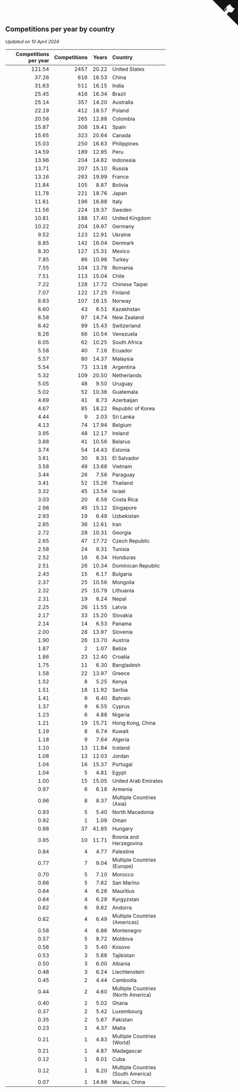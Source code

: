 ## Competitions per year by country

*Updated on 10 April 2024*

| Competitions per year | Competitions | Years | Country |
| ---: | ---: | ---: | :--- |
| 121.54 | 2457 | 20.22 | United States |
| 37.26 | 616 | 16.53 | China |
| 31.63 | 511 | 16.15 | India |
| 25.45 | 416 | 16.34 | Brazil |
| 25.14 | 357 | 14.20 | Australia |
| 22.19 | 412 | 18.57 | Poland |
| 20.58 | 265 | 12.88 | Colombia |
| 15.87 | 308 | 19.41 | Spain |
| 15.65 | 323 | 20.64 | Canada |
| 15.03 | 250 | 16.63 | Philippines |
| 14.59 | 189 | 12.95 | Peru |
| 13.96 | 204 | 14.62 | Indonesia |
| 13.71 | 207 | 15.10 | Russia |
| 13.16 | 263 | 19.99 | France |
| 11.84 | 105 | 8.87 | Bolivia |
| 11.78 | 221 | 18.76 | Japan |
| 11.61 | 196 | 16.88 | Italy |
| 11.56 | 224 | 19.37 | Sweden |
| 10.81 | 188 | 17.40 | United Kingdom |
| 10.22 | 204 | 19.97 | Germany |
| 9.52 | 123 | 12.91 | Ukraine |
| 8.85 | 142 | 16.04 | Denmark |
| 8.30 | 127 | 15.31 | Mexico |
| 7.85 | 86 | 10.96 | Turkey |
| 7.55 | 104 | 13.78 | Romania |
| 7.51 | 113 | 15.04 | Chile |
| 7.22 | 128 | 17.72 | Chinese Taipei |
| 7.07 | 122 | 17.25 | Finland |
| 6.63 | 107 | 16.15 | Norway |
| 6.60 | 43 | 6.51 | Kazakhstan |
| 6.58 | 97 | 14.74 | New Zealand |
| 6.42 | 99 | 15.43 | Switzerland |
| 6.26 | 66 | 10.54 | Venezuela |
| 6.05 | 62 | 10.25 | South Africa |
| 5.58 | 40 | 7.16 | Ecuador |
| 5.57 | 80 | 14.37 | Malaysia |
| 5.54 | 73 | 13.18 | Argentina |
| 5.32 | 109 | 20.50 | Netherlands |
| 5.05 | 48 | 9.50 | Uruguay |
| 5.02 | 52 | 10.36 | Guatemala |
| 4.69 | 41 | 8.73 | Azerbaijan |
| 4.67 | 85 | 18.22 | Republic of Korea |
| 4.44 | 9 | 2.03 | Sri Lanka |
| 4.13 | 74 | 17.94 | Belgium |
| 3.95 | 48 | 12.17 | Ireland |
| 3.88 | 41 | 10.56 | Belarus |
| 3.74 | 54 | 14.43 | Estonia |
| 3.61 | 30 | 8.31 | El Salvador |
| 3.58 | 49 | 13.68 | Vietnam |
| 3.44 | 26 | 7.56 | Paraguay |
| 3.41 | 52 | 15.26 | Thailand |
| 3.32 | 45 | 13.54 | Israel |
| 3.03 | 20 | 6.59 | Costa Rica |
| 2.98 | 45 | 15.12 | Singapore |
| 2.93 | 19 | 6.49 | Uzbekistan |
| 2.85 | 36 | 12.61 | Iran |
| 2.72 | 28 | 10.31 | Georgia |
| 2.65 | 47 | 17.72 | Czech Republic |
| 2.58 | 24 | 9.31 | Tunisia |
| 2.52 | 16 | 6.34 | Honduras |
| 2.51 | 26 | 10.34 | Dominican Republic |
| 2.43 | 15 | 6.17 | Bulgaria |
| 2.37 | 25 | 10.56 | Mongolia |
| 2.32 | 25 | 10.79 | Lithuania |
| 2.31 | 19 | 8.24 | Nepal |
| 2.25 | 26 | 11.55 | Latvia |
| 2.17 | 33 | 15.20 | Slovakia |
| 2.14 | 14 | 6.53 | Panama |
| 2.00 | 28 | 13.97 | Slovenia |
| 1.90 | 26 | 13.70 | Austria |
| 1.87 | 2 | 1.07 | Belize |
| 1.86 | 23 | 12.40 | Croatia |
| 1.75 | 11 | 6.30 | Bangladesh |
| 1.58 | 22 | 13.97 | Greece |
| 1.52 | 8 | 5.25 | Kenya |
| 1.51 | 18 | 11.92 | Serbia |
| 1.41 | 9 | 6.40 | Bahrain |
| 1.37 | 9 | 6.55 | Cyprus |
| 1.23 | 6 | 4.88 | Nigeria |
| 1.21 | 19 | 15.71 | Hong Kong, China |
| 1.19 | 8 | 6.74 | Kuwait |
| 1.18 | 9 | 7.64 | Algeria |
| 1.10 | 13 | 11.84 | Iceland |
| 1.08 | 13 | 12.03 | Jordan |
| 1.04 | 16 | 15.37 | Portugal |
| 1.04 | 5 | 4.81 | Egypt |
| 1.00 | 15 | 15.05 | United Arab Emirates |
| 0.97 | 6 | 6.18 | Armenia |
| 0.96 | 8 | 8.37 | Multiple Countries (Asia) |
| 0.93 | 5 | 5.40 | North Macedonia |
| 0.92 | 1 | 1.09 | Oman |
| 0.88 | 37 | 41.85 | Hungary |
| 0.85 | 10 | 11.71 | Bosnia and Herzegovina |
| 0.84 | 4 | 4.77 | Palestine |
| 0.77 | 7 | 9.04 | Multiple Countries (Europe) |
| 0.70 | 5 | 7.10 | Morocco |
| 0.66 | 5 | 7.62 | San Marino |
| 0.64 | 4 | 6.26 | Mauritius |
| 0.64 | 4 | 6.29 | Kyrgyzstan |
| 0.62 | 6 | 9.62 | Andorra |
| 0.62 | 4 | 6.49 | Multiple Countries (Americas) |
| 0.58 | 4 | 6.86 | Montenegro |
| 0.57 | 5 | 8.72 | Moldova |
| 0.56 | 3 | 5.40 | Kosovo |
| 0.53 | 3 | 5.66 | Tajikistan |
| 0.50 | 3 | 6.00 | Albania |
| 0.48 | 3 | 6.24 | Liechtenstein |
| 0.45 | 2 | 4.44 | Cambodia |
| 0.44 | 2 | 4.60 | Multiple Countries (North America) |
| 0.40 | 2 | 5.02 | Ghana |
| 0.37 | 2 | 5.42 | Luxembourg |
| 0.35 | 2 | 5.67 | Pakistan |
| 0.23 | 1 | 4.37 | Malta |
| 0.21 | 1 | 4.83 | Multiple Countries (World) |
| 0.21 | 1 | 4.87 | Madagascar |
| 0.12 | 1 | 8.01 | Cuba |
| 0.12 | 1 | 8.20 | Multiple Countries (South America) |
| 0.07 | 1 | 14.66 | Macau, China |


<a href="https://github.com/jonatanklosko/wca_statistics" class="github-corner" aria-label="View source on Github"><svg width="80" height="80" viewBox="0 0 250 250" style="fill:#151513; color:#fff; position: absolute; top: 0; border: 0; right: 0;" aria-hidden="true"><path d="M0,0 L115,115 L130,115 L142,142 L250,250 L250,0 Z"></path><path d="M128.3,109.0 C113.8,99.7 119.0,89.6 119.0,89.6 C122.0,82.7 120.5,78.6 120.5,78.6 C119.2,72.0 123.4,76.3 123.4,76.3 C127.3,80.9 125.5,87.3 125.5,87.3 C122.9,97.6 130.6,101.9 134.4,103.2" fill="currentColor" style="transform-origin: 130px 106px;" class="octo-arm"></path><path d="M115.0,115.0 C114.9,115.1 118.7,116.5 119.8,115.4 L133.7,101.6 C136.9,99.2 139.9,98.4 142.2,98.6 C133.8,88.0 127.5,74.4 143.8,58.0 C148.5,53.4 154.0,51.2 159.7,51.0 C160.3,49.4 163.2,43.6 171.4,40.1 C171.4,40.1 176.1,42.5 178.8,56.2 C183.1,58.6 187.2,61.8 190.9,65.4 C194.5,69.0 197.7,73.2 200.1,77.6 C213.8,80.2 216.3,84.9 216.3,84.9 C212.7,93.1 206.9,96.0 205.4,96.6 C205.1,102.4 203.0,107.8 198.3,112.5 C181.9,128.9 168.3,122.5 157.7,114.1 C157.9,116.9 156.7,120.9 152.7,124.9 L141.0,136.5 C139.8,137.7 141.6,141.9 141.8,141.8 Z" fill="currentColor" class="octo-body"></path></svg></a><style>.github-corner:hover .octo-arm{animation:octocat-wave 560ms ease-in-out}@keyframes octocat-wave{0%,100%{transform:rotate(0)}20%,60%{transform:rotate(-25deg)}40%,80%{transform:rotate(10deg)}}@media (max-width:500px){.github-corner:hover .octo-arm{animation:none}.github-corner .octo-arm{animation:octocat-wave 560ms ease-in-out}}</style>
